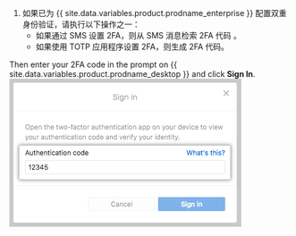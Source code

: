 1. 如果已为 {{ site.data.variables.product.prodname_enterprise }} 配置双重身份验证，请执行以下操作之一：
    - 如果通过 SMS 设置 2FA，则从 SMS 消息检索 2FA 代码 。
    - 如果使用 TOTP 应用程序设置 2FA，则生成 2FA 代码。

  Then enter your 2FA code in the prompt on {{ site.data.variables.product.prodname_desktop }} and click **Sign In**. ![2FA 验证码字段](/assets/images/help/desktop/mac-2fa-code-prompt.png)
